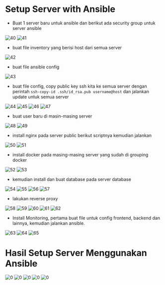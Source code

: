 # Setup Server with Ansible

*  Buat 1 server baru untuk ansible dan berikut ada security group untuk server ansible

![40](../assets/40.PNG)
![41](../assets/41.PNG)

- buat file inventory yang berisi host dari semua server

![42](../assets/42.PNG)

- buat file ansible config

![43](../assets/43.PNG)

- buat file config, copy public key ssh kita ke semua server dengan perintah ```ssh-copy-id .ssh/id_rsa.pub username@host``` dan jalankan update untuk semua server

![44](../assets/44.PNG)
![45](../assets/45.PNG)
![46](../assets/46.PNG)
![47](../assets/47.PNG)

- buat user baru di masin-masing server

![48](../assets/48.PNG)
![49](../assets/49.PNG)

- install nginx pada server public berikut scriptnya kemudian jalankan

![50](../assets/50.PNG)
![51](../assets/51.PNG)

- install docker pada masing-masing server yang sudah di grouping docker

![52](../assets/52.PNG)
![53](../assets/53.PNG)

- kemudian install dan buat database pada server database

![54](../assets/54.PNG)
![55](../assets/55.PNG)
![56](../assets/56.PNG)
![57](../assets/57.PNG)

- lakukan reverse proxy

![58](../assets/58.PNG)
![59](../assets/59.PNG)
![60](../assets/60.PNG)
![61](../assets/61.PNG)
![62](../assets/62.PNG)

- Install Monitoring, pertama buat file untuk config frontend, backend dan lainnya, kemudian jalankan ansible.

![63](../assets/63.PNG)
![64](../assets/64.PNG)
![65](../assets/65.PNG)


# Hasil Setup Server Menggunakan Ansible

![0](../assets/Capture.PNG)
![0](../assets/Capture0.PNG)
![0](../assets/Capture2.PNG)
![0](../assets/Capture3.PNG)
![0](../assets/Capture4.PNG)

